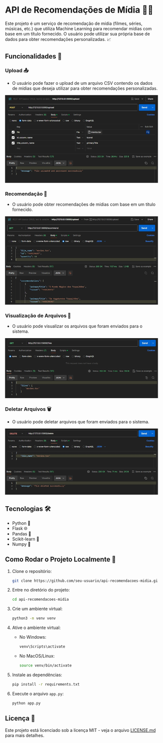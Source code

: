 # API de Recomendações de Mídia 🎥🎵

Este projeto é um serviço de recomendação de mídia (filmes, séries, músicas, etc.) que utiliza Machine Learning para recomendar mídias com base em um título fornecido. O usuário pode utilizar sua própria base de dados para obter recomendações personalizadas. 📈

## Funcionalidades 🌟

### Upload 📤

- O usuário pode fazer o upload de um arquivo CSV contendo os dados de mídias que deseja utilizar para obter recomendações personalizadas. 

![Upload](assets/images/upload.jpeg)

### Recomendação 🎯

- O usuário pode obter recomendações de mídias com base em um título fornecido.

![Recomendação](assets/images/recomendacao.jpeg)

### Visualização de Arquivos 👀

- O usuário pode visualizar os arquivos que foram enviados para o sistema.

![Visualização](assets/images/visualizacao.jpeg)

### Deletar Arquivos 🗑️

- O usuário pode deletar arquivos que foram enviados para o sistema.

![Deletar](assets/images/deletar.jpeg)

## Tecnologias 🛠️

- Python 🐍
- Flask 🌐
- Pandas 🐼
- Scikit-learn 🤖
- Numpy 🔢

## Como Rodar o Projeto Localmente 🚀

1. Clone o repositório:
    ```sh
    git clone https://github.com/seu-usuario/api-recomendacoes-midia.git
    ```

2. Entre no diretório do projeto:
    ```sh
    cd api-recomendacoes-midia
    ```

3. Crie um ambiente virtual:
    ```sh
    python3 -m venv venv
    ```

4. Ative o ambiente virtual:
    - No Windows:
        ```sh
        venv\Scripts\activate
        ```
    - No MacOS/Linux:
        ```sh
        source venv/bin/activate
        ```

5. Instale as dependências:
    ```sh
    pip install -r requirements.txt
    ```

6. Execute o arquivo `app.py`:
    ```sh
    python app.py
    ```

## Licença 📄

Este projeto está licenciado sob a licença MIT - veja o arquivo [LICENSE.md](LICENSE) para mais detalhes.
